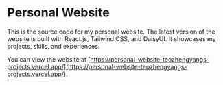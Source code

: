 # Personal Website

This is the source code for my personal website. The latest version of the website is built with React.js, Tailwind CSS, and DaisyUI. It showcases my projects, skills, and experiences.

You can view the website at [https://personal-website-teozhengyangs-projects.vercel.app/](https://personal-website-teozhengyangs-projects.vercel.app/).